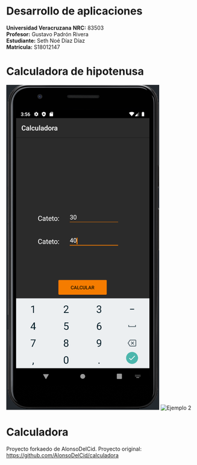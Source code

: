 # Desarrollo de aplicaciones
**Universidad Veracruzana**
**NRC:** 83503<br>
**Profesor:** Gustavo Padrón Rivera<br>
**Estudiante:** Seth Noé Díaz Díaz<br>
**Matrícula:** S18012147<br>


# Calculadora de hipotenusa
![Ejemplo 1](https://github.com/Sethndd/calculadora/blob/master/Imagenes/example.png)
![Ejemplo 2](https://github.com/Sethndd/calculadora/tree/master/Imagenes/example2.png)

# Calculadora
Proyecto forkaedo de AlonsoDelCid.
Proyecto original: <https://github.com/AlonsoDelCid/calculadora>
